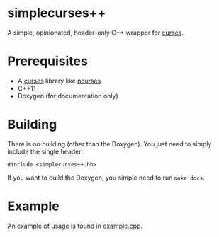 # simplecurses++

A simple, opinionated, header-only C++ wrapper for [curses](https://en.wikipedia.org/wiki/Curses_(programming_library)).

# Prerequisites

* A [curses](https://en.wikipedia.org/wiki/Curses_(programming_library)) library like [ncurses](https://en.wikipedia.org/wiki/Ncurses)
* C++11
* Doxygen (for documentation only)

# Building

There is no building (other than the Doxygen). You just need to simply
include the single header:

```
#include <simplecurses++.hh>
```

If you want to build the Doxygen, you simple need to run `make docs`.

# Example

An example of usage is found in [example.cpp](example.cpp). 
